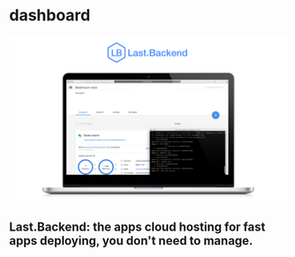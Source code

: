 # dashboard

![alt text](docs/assets/last.backend-ce.png?raw=true "Image")

## Last.Backend: the apps cloud hosting for fast apps deploying, you don't need to manage.